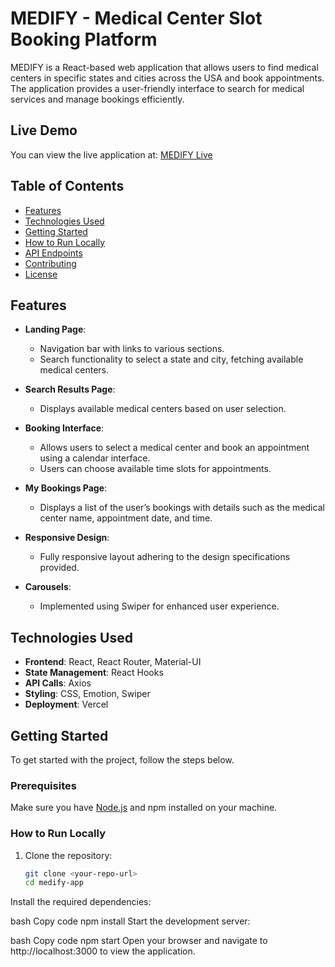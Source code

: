 # MEDIFY - Medical Center Slot Booking Platform

MEDIFY is a React-based web application that allows users to find medical centers in specific states and cities across the USA and book appointments. The application provides a user-friendly interface to search for medical services and manage bookings efficiently.

## Live Demo

You can view the live application at: [MEDIFY Live](https://medify-plum.vercel.app/)

## Table of Contents

- [Features](#features)
- [Technologies Used](#technologies-used)
- [Getting Started](#getting-started)
- [How to Run Locally](#how-to-run-locally)
- [API Endpoints](#api-endpoints)
- [Contributing](#contributing)
- [License](#license)

## Features

- **Landing Page**: 
  - Navigation bar with links to various sections.
  - Search functionality to select a state and city, fetching available medical centers.
  
- **Search Results Page**: 
  - Displays available medical centers based on user selection.
  
- **Booking Interface**: 
  - Allows users to select a medical center and book an appointment using a calendar interface.
  - Users can choose available time slots for appointments.

- **My Bookings Page**: 
  - Displays a list of the user’s bookings with details such as the medical center name, appointment date, and time.

- **Responsive Design**: 
  - Fully responsive layout adhering to the design specifications provided.

- **Carousels**: 
  - Implemented using Swiper for enhanced user experience.

## Technologies Used

- **Frontend**: React, React Router, Material-UI
- **State Management**: React Hooks
- **API Calls**: Axios
- **Styling**: CSS, Emotion, Swiper
- **Deployment**: Vercel

## Getting Started

To get started with the project, follow the steps below.

### Prerequisites

Make sure you have [Node.js](https://nodejs.org/) and npm installed on your machine.

### How to Run Locally

1. Clone the repository:
   ```bash
   git clone <your-repo-url>
   cd medify-app
Install the required dependencies:

bash
Copy code
npm install
Start the development server:

bash
Copy code
npm start
Open your browser and navigate to http://localhost:3000 to view the application.
